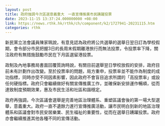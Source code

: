 ```yaml
---
layout: post
title: 政府強調今次區選意義重大　一直宣傳推廣市民踴躍投票
date: 2023-11-15 13:37:24.000000000 +08:00
link: https://news.rthk.hk/rthk/ch/component/k2/1727941-20231115.htm
categories: rthk
---
```


新民黨立法會議員陳家珮說，有意見認為政府將公共選舉的選舉日翌日訂為學校假期，會令部分市民把握3日的長周末假期離港旅行而無法投票，令投票率下降，關注政府有無措施鼓勵市民在下月區選留港投票。

政制及內地事務局書面回覆質詢時說，有關目前選舉翌日學校放假的安排，政府目前未有計劃作出改變。至於投票率的問題，局方重申，投票率並不能作為制度的成功指標，同時亦受不同因素影響，因此政府不會盲目追求所謂的「高投票率」或設任何硬指標。政府只會繼續做好有關宣傳推廣工作，並確保新安排運作暢順，從而達致制度預期效果，惠及市民生活和社區和諧穩定。

政府再強調，今次區議會選舉是完善地區治理體系、重塑區議會後的第一場大型選舉，意義重大。政府一直不遺餘力進行宣傳推廣活動，讓市民明白到新的地區治理體系和區議會對市民安居樂業、民生福祉的重要性，從而在選舉日踴躍投票。政府亦會繼續推進其他各種不同的宣傳活動。

